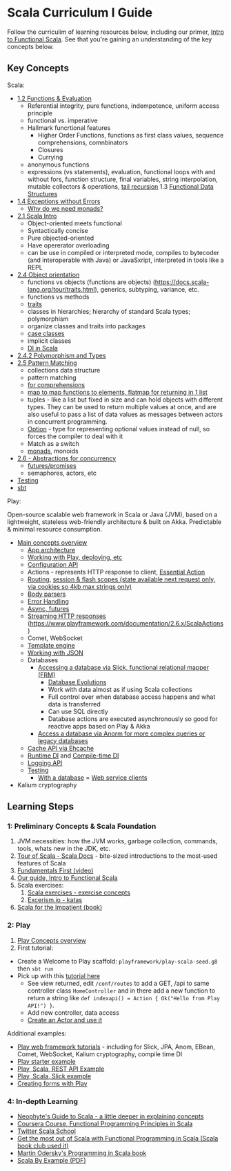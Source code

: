 # Scala Curriculum I Guide

Follow the curriculim of learning resources below, including our primer, [Intro to Functional Scala](README.md). See that you're gaining an understanding of the key concepts below.

## Key Concepts

Scala:

- [1.2 Functions & Evaluation](README.md#12-getting-started)
  - Referential integrity, pure functions, indempotence, uniform access principle
  - functional vs. imperative
  - Hallmark funcrtional features  
    - Higher Order Functions, functions as first class values, sequence comprehensions, comnbinators  
    - Closures
    - Currying
  - anonymous functions    
  - expressions (vs statements), evaluation, functional loops with and without fors, function structure, final variables, string interpolation, mutable collectors & operations, [tail recursion](https://www.scala-exercises.org/scala_tutorial/tail_recursion)
  1.3 [Functional Data Structures](https://www.scala-exercises.org/fp_in_scala/functional_data_structures)
- [1.4 Exceptions without Errors](README.md#1.4-Exceptions-without-errors)
  - [Why do we need monads?](https://stackoverflow.com/questions/28139259/why-do-we-need-monads/28139260#28139260)
- [2.1 Scala Intro](README.md#Section-21---Intro)
  - Object-oriented meets functional
  - Syntactically concise
  - Pure objected-oriented
  - Have opererator overloading
  - can be use in compiled or interpreted mode, compiles to bytecoder (and interoperable with Java) or JavaSxript, interpreted in tools like a REPL
- [2.4 Object orientation](README.md#251-Object-Orientation)
  - functions vs objects (functions are objects)
  (https://docs.scala-lang.org/tour/traits.html), generics, subtyping, variance, etc.
  - functions vs methods
  - [traits](https://docs.scala-lang.org/tour/traits.html)
  - classes in hierarchies; hierarchy of standard Scala types; polymorphism
  - organize classes and traits into packages
  - [case classes](https://docs.scala-lang.org/tour/case-classes.html)
  - implicit classes
  - [DI in Scala](https://di-in-scala.github.io/)
- [2.4.2 Polymorphism and Types](README.md#242-Polymorphism-and-types)
- [2.5 Pattern Matching](README.md#2.5-Pattern-Matching)
  - collections data structure
  - pattern matching
  - [for comprehensions](https://docs.scala-lang.org/tour/for-comprehensions.html)
  - [map to map functions to elements, flatmap for returning in 1 list](http://www.brunton-spall.co.uk/post/2011/12/02/map-map-and-flatmap-in-scala/)
  - tuples - like a list but fixed in size and can hold objects with different types. They can be used to return multiple values at once, and are also useful to pass a list of data values as messages between actors in concurrent programming.
  - [Option](http://danielwestheide.com/blog/2012/12/19/the-neophytes-guide-to-scala-part-5-the-option-type.html) - type for representing optional values instead of null, so forces the compiler to deal with it
  - Match as a switch
  - [monads](https://medium.com/@sinisalouc/demystifying-the-monad-in-scala-cc716bb6f534), monoids
- [2.6 - Abstractions for concurrency](README.md#section-26---concurrency)
  - [futures/promises](README.md#futures-and-promises)
  - semaphores, actors, etc
- [Testing](README.md#27-Testing---scalatest-and-specs)
- [sbt](README.md#using-sbt)

Play:

Open-source scalable web framework in Scala or Java (JVM), based on a lightweight, stateless web-friendly architecture & built on Akka. Predictable & minimal resource consumption.

  - [Main concepts overview](https://www.playframework.com/documentation/2.6.x/ScalaHome)
    - [App architecture](https://www.playframework.com/documentation/2.6.x/Anatomy)
    - [Working with Play, deploying, etc](https://www.playframework.com/documentation/2.6.x/Home)
    - [Configuration API](https://www.playframework.com/documentation/2.6.x/ScalaConfig)
    - Actions - represents HTTP response to client, [Essential Action](https://www.playframework.com/documentation/2.6.x/ScalaEssentialAction)
    - [Routing](), [session & flash scopes (state available next request only, via cookies so 4kb max strings only)](https://www.playframework.com/documentation/2.6.x/ScalaSessionFlash)
    - [Body parsers](https://www.playframework.com/documentation/2.6.x/ScalaBodyParsers)
    - [Error Handling](https://www.playframework.com/documentation/2.6.x/ScalaErrorHandling)
    - [Async, futures](https://www.playframework.com/documentation/2.6.x/ScalaAsync)
    - [Streaming HTTP responses](https://www.playframework.com/documentation/2.6.x/ScalaStream)
    (https://www.playframework.com/documentation/2.6.x/ScalaActions)
    - Comet, WebSocket
    - [Template engine](https://www.playframework.com/documentation/2.6.x/ScalaTemplates)
    - [Working with JSON](https://www.playframework.com/documentation/2.6.x/ScalaJson)
    - Databases
      - [Accessing a database via Slick, functional relational mapper (FRM)](https://www.playframework.com/documentation/2.6.x/PlaySlick)
        - [Database Evolutions](https://www.playframework.com/documentation/2.6.x/Evolutions)
        - Work with data almost as if using Scala collections
        - Full control over when database access happens and what data is transferred
        - Can use SQL directly
        - Database actions are executed asynchronously so good for reactive apps based on Play & Akka
      - [Access a database via Anorm for more complex queries or legacy databases](https://www.playframework.com/documentation/2.6.x/ScalaAnorm)
    - [Cache API via Ehcache](https://www.playframework.com/documentation/2.6.x/ScalaCache)
    - [Runtime DI](https://www.playframework.com/documentation/2.6.x/ScalaDependencyInjection) and [Compile-time DI](https://www.playframework.com/documentation/2.6.x/ScalaCompileTimeDependencyInjection)
    - [Logging API](https://www.playframework.com/documentation/2.6.x/ScalaLogging)
    - [Testing](https://www.playframework.com/documentation/2.6.x/ScalaTestingYourApplication)
      - [With a database](https://www.playframework.com/documentation/2.6.x/ScalaTestingWithDatabases)
      = [Web service clients](https://www.playframework.com/documentation/2.6.x/ScalaTestingWebServiceClients)
  - Kalium cryptography

## Learning Steps

### 1: Preliminary Concepts & Scala Foundation

1. JVM necessities: how the JVM works, garbage collection, commands, tools, whats new in the JDK, etc.
1. [Tour of Scala - Scala Docs](https://docs.scala-lang.org/tour/tour-of-scala.html) - bite-sized introductions to the most-used features of Scala
1. [Fundamentals First (video)](https://www.youtube.com/watch?v=ugHsIj60VfQ)
1. [Our guide, Intro to Functional Scala](README.md)
1. Scala exercises:
    1. [Scala exercises - exercise concepts](https://www.scala-exercises.org/scala_tutorial/terms_and_types)
    1. [Excerism.io - katas](hhttp://exercism.io/languages/scala/exercises)
1. [Scala for the Impatient (book)](http://fileadmin.cs.lth.se/scala/scala-impatient.pdf)

### 2: Play

1. [Play Concepts overview](https://www.playframework.com/documentation/2.6.x/ScalaHome)
1. First tutorial:
  - Create a Welcome to Play scaffold: `playframework/play-scala-seed.g8` then `sbt run`
  - Pick up with this [tutorial here](https://spr.com/building-a-simple-rest-api-with-scala-play-part-2/)
    - See view returned, edit `/conf/routes` to add a GET, /api to same controller class `HomeController` and in there add a new function to return a string like `def indexapi() = Action { Ok("Hello from Play API!") }`.
    - Add new controller, data access
    - [Create an Actor and use it](https://www.playframework.com/documentation/2.6.x/ScalaAkka)

  Additional examples:

  - [Play web framework tutorials](https://www.playframework.com/documentation/2.6.x/Tutorials) - including for Slick, JPA, Anom, EBean, Comet, WebSocket, Kalium cryptography, compile time DI
  - [Play starter example](https://github.com/playframework/play-scala-starter-example)
  - [Play, Scala,  REST API Example](https://github.com/playframework/play-scala-rest-api-example)
  - [Play, Scala, Slick example](https://github.com/playframework/play-scala-slick-example)
  - [Creating forms with Play](http://pedrorijo.com/blog/play-forms/#getting-started)

### 4: In-depth Learning

- [Neophyte's Guide to Scala - a little deeper in explaining concepts](http://danielwestheide.com/scala/neophytes.html)
- [Coursera Course, Functional Programming Principles in Scala](https://www.coursera.org/learn/progfun1)
- [Twitter Scala School](https://twitter.github.io/scala_school/)
- [Get the most out of Scala with Functional Programming in Scala (Scala book club used it)](https://www.manning.com/books/functional-programming-in-scala)
- [Martin Odersky's Programming in Scala book](https://www.scala-lang.org/docu/files/ScalaByExample.pdf)
- [Scala By Example (PDF)](http://www.scala-lang.org/docu/files/ScalaByExample.pdf)
